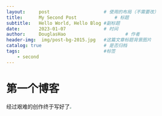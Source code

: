 ```yaml
---
layout:     post   				    # 使用的布局（不需要改）
title:      My Second Post 				# 标题 
subtitle:   Hello World, Hello Blog #副标题
date:       2023-01-07 				# 时间
author:     DouglasHao						# 作者
header-img:  img/post-bg-2015.jpg	#这篇文章标题背景图片
catalog: true 						# 是否归档
tags:								#标签
    - second
---
```


# 第一个博客

经过艰难的创作终于写好了<img src="E:\Github\ElaborateBury.github.io\img\p\1.jpg" style="zoom:25%;" />
